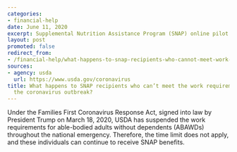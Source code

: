 ```yaml
---
categories:
- financial-help
date: June 11, 2020
excerpt: Supplemental Nutrition Assistance Program (SNAP) online pilot
layout: post
promoted: false
redirect_from:
- /financial-help/what-happens-to-snap-recipients-who-cannot-meet-work-requirements-due-to-covid19/
sources:
- agency: usda
  url: https://www.usda.gov/coronavirus
title: What happens to SNAP recipients who can’t meet the work requirements due to
  the coronavirus outbreak?
---
```


Under the Families First Coronavirus Response Act, signed into law by President Trump on March 18, 2020, USDA has suspended the work requirements for able-bodied adults without dependents (ABAWDs) throughout the national emergency. Therefore, the time limit does not apply, and these individuals can continue to receive SNAP benefits.